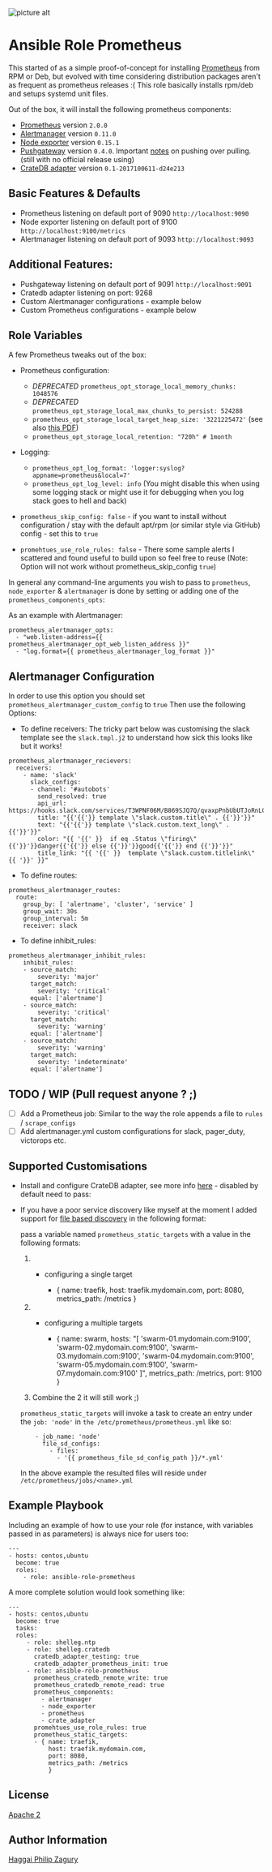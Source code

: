 ![picture alt](https://cdn.rawgit.com/fabric8io/fabric8-devops/93ca9bc/prometheus/src/main/fabric8/icon.png "Prometheus")
# Ansible Role Prometheus

This started of as a simple proof-of-concept for installing [Prometheus](http://prometheus.io) from RPM or Deb, but evolved with time considering distribution packages aren't as frequent as prometheus releases :(
This role basically installs rpm/deb and setups systemd unit files.

Out of the box, it will install the following prometheus components:

  - [Prometheus](http://prometheus.io) version `2.0.0`
  - [Alertmanager](https://prometheus.io/docs/alerting/alertmanager/) version `0.11.0`
  - [Node exporter](https://github.com/prometheus/node_exporter) version `0.15.1`
  - [Pushgateway](https://github.com/prometheus/pushgateway) version `0.4.0`. Important [notes](https://prometheus.io/docs/practices/pushing/) on pushing over pulling.
  (still with no official release using)
  - [CrateDB adapter](https://github.com/crate/crate_adapter) version `0.1-2017100611-d24e213`


## Basic Features & Defaults

* Prometheus listening on default port of 9090 `http://localhost:9090`
* Node exporter listening on default port of 9100 `http://localhost:9100/metrics`
* Alertmanager listening on default port of 9093 `http://localhost:9093`

## Additional Features:

* Pushgateway listening on default port of 9091 `http://localhost:9091`
* Cratedb adapter listening on port: 9268
* Custom Alertmanager configurations - example below
* Custom Prometheus configurations - example below

## Role Variables

A few Prometheus tweaks out of the box:

* Prometheus configuration:
    * _DEPRECATED_ `prometheus_opt_storage_local_memory_chunks: 1048576`
    * _DEPRECATED_ `prometheus_opt_storage_local_max_chunks_to_persist: 524288`
    * `prometheus_opt_storage_local_target_heap_size: '3221225472'`
  (see also [this PDF](https://schd.ws/hosted_files/cloudnativeeu2017/ce/Slides.pdf
))
    * `prometheus_opt_storage_local_retention: "720h" # 1month`
* Logging:
    * `prometheus_opt_log_format: 'logger:syslog?appname=prometheus&local=7'`
    * `prometheus_opt_log_level: info`
  (You might disable this when using some logging stack or might use it for debugging when you log stack goes to hell and back)

* `prometheus_skip_config: false` - if you want to install without configuration / stay with the default apt/rpm (or similar style via GitHub) config - set this to `true`
* `promehtues_use_role_rules: false` - There some sample alerts I scattered and found useful to build upon so feel free to reuse (Note: Option will not work without prometheus_skip_config `true`)

In general any command-line arguments you wish to pass to `prometheus`, `node_exporter` & `alertmanager` is done by setting or adding one of the `prometheus_components_opts`:

As an example with Alertmanager:

    prometheus_alertmanager_opts:
      - "web.listen-address={{ prometheus_alertmanager_opt_web_listen_address }}"
      - "log.format={{ prometheus_alertmanager_log_format }}"

## Alertmanager Configuration

In order to use this option you should set `prometheus_alertmanager_custom_config` to `true`
Then use the following Options:

* To define receivers:
The tricky part below was customising the slack template see the `slack.tmpl.j2` to understand how sick this looks like but it works!

```
prometheus_alertmanager_recievers:
  receivers:
    - name: 'slack'
      slack_configs:
      - channel: '#autobots'
        send_resolved: true
        api_url: https://hooks.slack.com/services/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
        title: "{{'{{'}} template \"slack.custom.title\" . {{'}}'}}"
        text: "{{'{{'}} template \"slack.custom.text_long\" . {{'}}'}}"
        color: "{{ '{{' }}  if eq .Status \"firing\" {{'}}'}}danger{{'{{'}} else {{'}}'}}good{{'{{'}} end {{'}}'}}"
        title_link: "{{ '{{' }}  template \"slack.custom.titlelink\" {{ '}}' }}"
```
* To define routes:

```
prometheus_alertmanager_routes:
  route:
    group_by: [ 'alertname', 'cluster', 'service' ]
    group_wait: 30s
    group_interval: 5m
    receiver: slack
```
* To define inhibit_rules:

```
prometheus_alertmanager_inhibit_rules:
    inhibit_rules:
    - source_match:
        severity: 'major'
      target_match:
        severity: 'critical'
      equal: ['alertname']
    - source_match:
        severity: 'critical'
      target_match:
        severity: 'warning'
      equal: ['alertname']
    - source_match:
        severity: 'warning'
      target_match:
        severity: 'indeterminate'
      equal: ['alertname']
```

## TODO / WIP (Pull request anyone ? ;)

* [ ] Add a Prometheus job:
  Similar to the way the role appends a file to `rules` / `scrape_configs`
* [ ] Add alertmanager.yml custom configurations for slack, pager_duty, victorops etc.

## Supported Customisations

* Install and configure CrateDB adapter, see more info [here](https://github.com/crate/crate_adapter) - disabled by default need to pass:
* If you have a poor service discovery like myself at the moment I added support for [file based discovery](https://prometheus.io/docs/operating/configuration/#<file_sd_config>) in the following format:

    pass a variable named `prometheus_static_targets` with a value in the following formats:

    1) - configuring a single target

          - { name: traefik,
              host: traefik.mydomain.com,
              port: 8080,
              metrics_path: /metrics
            }

    2) - configuring a multiple targets

          - { name: swarm,
              hosts: "[
                      'swarm-01.mydomain.com:9100',
                      'swarm-02.mydomain.com:9100',
                      'swarm-03.mydomain.com:9100',
                      'swarm-04.mydomain.com:9100',
                      'swarm-05.mydomain.com:9100',
                      'swarm-07.mydomain.com:9100'
                     ]",
              metrics_path: /metrics,
              port: 9100
            }
    3) Combine the 2 it will still work ;)

    `prometheus_static_targets` will invoke a task to create an entry under the `job: 'node'` in `the /etc/prometheus/prometheus.yml` like so:

          - job_name: 'node'
            file_sd_configs:
              - files:
                - '{{ prometheus_file_sd_config_path }}/*.yml'

    In the above example the resulted files will reside under `/etc/prometheus/jobs/<name>.yml`

## Example Playbook

Including an example of how to use your role (for instance, with variables passed in as parameters) is always nice for users too:

    ---
    - hosts: centos,ubuntu
      become: true
      roles:
        - role: ansible-role-prometheus


A more complete solution would look something like:

    ---
    - hosts: centos,ubuntu
      become: true
      tasks:
      roles:
         - role: shelleg.ntp
         - role: shelleg.cratedb
           cratedb_adapter_testing: true
           cratedb_adapter_prometheus_init: true
         - role: ansible-role-prometheus
           prometheus_cratedb_remote_write: true
           prometheus_cratedb_remote_read: true
           prometheus_components:
             - alertmanager
             - node_exporter
             - prometheus
             - crate_adapter
           promehtues_use_role_rules: true
           prometheus_static_targets:
           - { name: traefik,
               host: traefik.mydomain.com,
               port: 8080,
               metrics_path: /metrics
               }


## License

[Apache 2](https://choosealicense.com/licenses/apache-2.0/)


## Author Information

[Haggai Philip Zagury](http://www.tikalk.com/devops/haggai)
